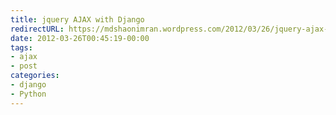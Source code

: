 ```yaml
---
title: jquery AJAX with Django
redirectURL: https://mdshaonimran.wordpress.com/2012/03/26/jquery-ajax-with-django/
date: 2012-03-26T00:45:19-00:00
tags:
- ajax
- post
categories:
- django
- Python
---
```

